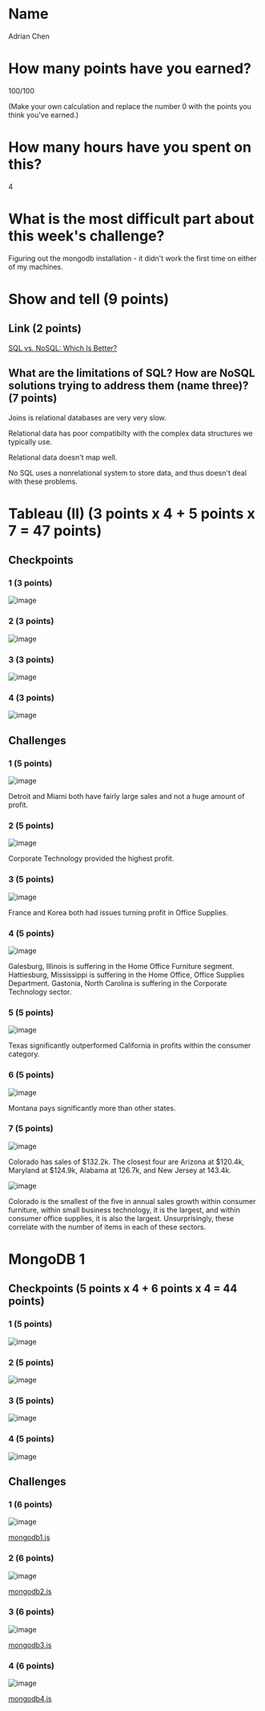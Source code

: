 # Name

Adrian Chen

# How many points have you earned?

100/100

(Make your own calculation and replace the number 0 with the points you think you've earned.)

# How many hours have you spent on this?

4

# What is the most difficult part about this week's challenge?

Figuring out the mongodb installation - it didn't work the first time on either of my machines.

# Show and tell (9 points)

## Link (2 points)

[SQL vs. NoSQL: Which Is Better?](http://news.dice.com/2012/07/16/sql-vs-nosql-which-is-better/)

## What are the limitations of SQL? How are NoSQL solutions trying to address them (name three)? (7 points)

Joins is relational databases are very very slow.

Relational data has poor compatibilty with the complex data structures we typically use.

Relational data doesn't map well.

No SQL uses a nonrelational system to store data, and thus doesn't deal with these problems.

# Tableau (II) (3 points x 4 + 5 points x 7 = 47 points)

## Checkpoints

### 1 (3 points)

![image](HW6_CP1.PNG?raw=true)

### 2 (3 points)

![image](HW6_CP2.PNG?raw=true)

### 3 (3 points)

![image](HW6_CP3.PNG?raw=true)

### 4 (3 points)

![image](HW6_CP4.PNG?raw=true)

## Challenges

### 1 (5 points)

![image](HW6_CH1.PNG?raw=true)

Detroit and Miami both have fairly large sales and not a huge amount of profit.

### 2 (5 points)

![image](HW6_CH2.PNG?raw=true)

Corporate Technology provided the highest profit.

### 3 (5 points)

![image](HW6_CH3.PNG?raw=true)

France and Korea both had issues turning profit in Office Supplies.

### 4 (5 points)

![image](HW6_CH4.PNG?raw=true)

Galesburg, Illinois is suffering in the Home Office Furniture segment. Hattiesburg, Mississippi is suffering in the Home Office, Office Supplies Department. Gastonia, North Carolina is suffering in the Corporate Technology sector.

### 5 (5 points)

![image](HW6_CH5.PNG?raw=true)

 Texas significantly outperformed California in profits within the consumer category.

### 6 (5 points)

![image](HW6_CH6.PNG?raw=true)

Montana pays significantly more than other states.

### 7 (5 points)

![image](HW6_CH7a.PNG?raw=true)

Colorado has sales of $132.2k. The closest four are Arizona at $120.4k, Maryland at $124.9k, Alabama at 126.7k, and New Jersey at 143.4k.

![image](HW6_CH7b.PNG?raw=true)

Colorado is the smallest of the five in annual sales growth within consumer furniture, within small business technology, it is the largest, and within consumer office supplies, it is also the largest. Unsurprisingly, these correlate with the number of items in each of these sectors.


# MongoDB 1

## Checkpoints (5 points x 4 + 6 points x 4 = 44  points)

### 1 (5 points)

![image](HW6_CH5.PNG?raw=true)

### 2 (5 points)

![image](HW6_CH6.PNG?raw=true)

### 3 (5 points)

![image](HW6_CH7.png?raw=true)

### 4 (5 points)

![image](HW6_CP8.png?raw=true)

## Challenges


### 1 (6 points)

![image](HW6_CH8.png?raw=true)

[mongodb1.js](mongodb1.js)

### 2 (6 points)

![image](HW6_CH9.png?raw=true)

[mongodb2.js](mongodb2.js)

### 3 (6 points)

![image](HW6_CH9.png?raw=true)

[mongodb3.js](mongodb3.js)

### 4 (6 points)

![image](HW6_CH10.png?raw=true)

[mongodb4.js](mongodb4.js)
